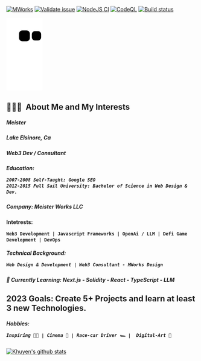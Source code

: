 [![MWorks](https://github.com/mworks-proj/mworks-proj/actions/workflows/main.yml/badge.svg)](https://github.com/mworks-proj/mworks-proj/actions/workflows/main.yml)
[![Validate issue](https://github.com/vercel/next.js/actions/workflows/issue_validator.yml/badge.svg)](https://github.com/vercel/next.js/actions/workflows/issue_validator.yml)
[![NodeJS CI](https://github.com/primefaces/primereact/actions/workflows/node.js.yml/badge.svg)](https://github.com/primefaces/primereact/actions/workflows/node.js.yml)
[![CodeQL](https://github.com/coinbase/coinbase-wallet-sdk/actions/workflows/codeql-analysis.yml/badge.svg)](https://github.com/coinbase/coinbase-wallet-sdk/actions/workflows/codeql-analysis.yml)
[![Build status](https://github.com/h5bp/html5-boilerplate/actions/workflows/test.yaml/badge.svg?branch=main)](https://github.com/h5bp/html5-boilerplate/actions/workflows/test.yaml)

![mworks-proj](https://github.com/mworks-proj/mworks-proj/blob/output/github-contribution-grid-snake.svg)



<h2> 👨🏽‍💻 &nbsp;About Me and My Interests</h2>

<h5>Meister</h5>
<h5>Lake Elsinore, Ca</h5>
<h5>Web3 Dev / Consultant</h5>
<h5>Education:
  
    2007-2008 Self-Taught: Google SEO
    2012-2015 Full Sail University: Bachelor of Science in Web Design & Dev.
</h5>  
<h5>Company: Meister Works LLC</h5>

<h4>Intetrests:
  
    Web3 Development | Javascript Frameworks | OpenAi / LLM | Defi Game Development | DevOps
  </h4>

<h5>Technical Background:
  
    Web Design & Development | Web3 Consultant - MWorks Design
  
</h5> 

  
<h5>📜 Currently Learning: <b>Next.js - Solidity - React - TypeScript - LLM</b>
</h5>
<h2>2023 Goals: Create 5+ Projects and learn at least 3 new Technologies.</h2>
<h5>Hobbies:

    Inspiring 🫵🏽 | Cinema 🎥 | Race-car Driver 🏎️ |  Digital-Art 🎨
</h5>



[![Khuyen's github stats](https://github-readme-stats.vercel.app/api?username=mworks-proj&count_private=true&show_icons=true&theme=chartreuse-dark&hide_rank=false)](https://github.com/mworks-proj/github-readme-stats)





